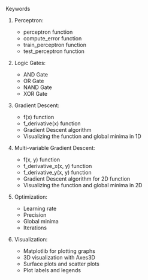  Keywords

1. Perceptron:
   - perceptron function
   - compute_error function
   - train_perceptron function
   - test_perceptron function

2. Logic Gates:
   - AND Gate
   - OR Gate
   - NAND Gate
   - XOR Gate

3. Gradient Descent:
   - f(x) function
   - f_derivative(x) function 
   - Gradient Descent algorithm
   - Visualizing the function and global minima in 1D

4. Multi-variable Gradient Descent:
   - f(x, y) function
   - f_derivative_x(x, y) function
   - f_derivative_y(x, y) function
   - Gradient Descent algorithm for 2D function
   - Visualizing the function and global minima in 2D

5. Optimization:
   - Learning rate
   - Precision
   - Global minima
   - Iterations

6. Visualization:
   - Matplotlib for plotting graphs
   - 3D visualization with Axes3D
   - Surface plots and scatter plots
   - Plot labels and legends  
